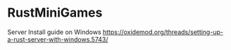 # RustMiniGames

Server Install guide on Windows 
https://oxidemod.org/threads/setting-up-a-rust-server-with-windows.5743/
